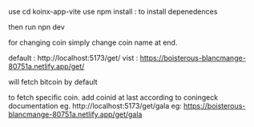 use cd  koinx-app-vite 
use npm install : to install depenedences  

then run npn dev

for changing coin simply change coin name at end.

default : http://localhost:5173/get/
vist : https://boisterous-blancmange-80751a.netlify.app/get/

will fetch bitcoin by default 


to fetch specific coin.
add coinid at last according to coningeck documentation
eg.
http://localhost:5173/get/gala
eg: https://boisterous-blancmange-80751a.netlify.app/get/gala





